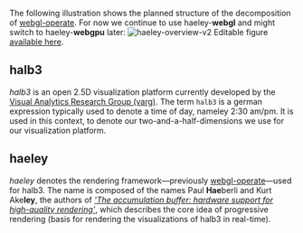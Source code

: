 The following illustration shows the planned structure of the decomposition of [webgl-operate](https://webgl-operate.org/). For now we continue to use haeley-**webgl** and might switch to haeley-**webgpu** later:
![haeley-overview-v2](https://user-images.githubusercontent.com/3909980/147601507-9631f562-40a2-4634-ad84-0b1a3577b61d.png)
Editable figure [available here](https://lucid.app/lucidchart/d736a0a0-ba7e-4aca-b197-08b395cb9459/edit).

## halb3

*halb3* is an open 2.5D visualization platform currently developed by the [Visual Analytics Research Group (varg)](https://varg.dev/). The term `halb3` is a german expression typically used to denote a time of day, nameley 2:30 am/pm. It is used in this context, to denote our two-and-a-half-dimensions we use for our visualization platform. 

## haeley
*haeley* denotes the rendering framework&mdash;previously [webgl-operate](https://webgl-operate.org/)&mdash;used for halb3. The name is composed of the names Paul **Hae**berli and Kurt Ake**ley**, the authors of [*'The accumulation buffer: hardware support for high-quality rendering'*](https://dl.acm.org/doi/10.1145/97879.97913), which describes the core idea of progressive rendering (basis for rendering the visualizations of halb3 in real-time). 
